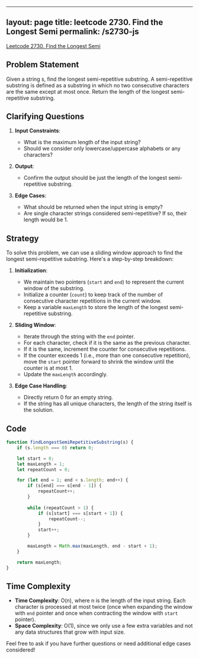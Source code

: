 
---
layout: page
title: leetcode 2730. Find the Longest Semi
permalink: /s2730-js
---
[Leetcode 2730. Find the Longest Semi](https://algoadvance.github.io/algoadvance/l2730)
## Problem Statement
Given a string s, find the longest semi-repetitive substring. A semi-repetitive substring is defined as a substring in which no two consecutive characters are the same except at most once. Return the length of the longest semi-repetitive substring.

## Clarifying Questions
1. **Input Constraints**:
   - What is the maximum length of the input string?
   - Should we consider only lowercase/uppercase alphabets or any characters?

2. **Output**:
   - Confirm the output should be just the length of the longest semi-repetitive substring.

3. **Edge Cases**:
   - What should be returned when the input string is empty?
   - Are single character strings considered semi-repetitive? If so, their length would be 1.

## Strategy
To solve this problem, we can use a sliding window approach to find the longest semi-repetitive substring. Here's a step-by-step breakdown:

1. **Initialization**:
   - We maintain two pointers (`start` and `end`) to represent the current window of the substring.
   - Initialize a counter (`count`) to keep track of the number of consecutive character repetitions in the current window.
   - Keep a variable `maxLength` to store the length of the longest semi-repetitive substring.

2. **Sliding Window**:
   - Iterate through the string with the `end` pointer.
   - For each character, check if it is the same as the previous character.
   - If it is the same, increment the counter for consecutive repetitions.
   - If the counter exceeds 1 (i.e., more than one consecutive repetition), move the `start` pointer forward to shrink the window until the counter is at most 1.
   - Update the `maxLength` accordingly.

3. **Edge Case Handling**:
   - Directly return 0 for an empty string.
   - If the string has all unique characters, the length of the string itself is the solution.
   
## Code

```javascript
function findLongestSemiRepetitiveSubstring(s) {
    if (s.length === 0) return 0;

    let start = 0;
    let maxLength = 1;
    let repeatCount = 0;

    for (let end = 1; end < s.length; end++) {
        if (s[end] === s[end - 1]) {
            repeatCount++;
        }
        
        while (repeatCount > 1) {
            if (s[start] === s[start + 1]) {
                repeatCount--;
            }
            start++;
        }

        maxLength = Math.max(maxLength, end - start + 1);
    }

    return maxLength;
}
```

## Time Complexity
- **Time Complexity**: O(n), where n is the length of the input string. Each character is processed at most twice (once when expanding the window with `end` pointer and once when contracting the window with `start` pointer).
- **Space Complexity**: O(1), since we only use a few extra variables and not any data structures that grow with input size.

Feel free to ask if you have further questions or need additional edge cases considered!